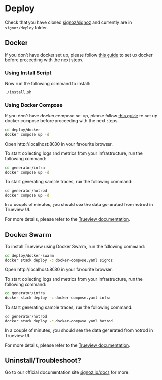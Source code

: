 # Deploy

Check that you have cloned [signoz/signoz](https://github.com/signoz/signoz)
and currently are in `signoz/deploy` folder.

## Docker

If you don't have docker set up, please follow [this guide](https://docs.docker.com/engine/install/)
to set up docker before proceeding with the next steps.

### Using Install Script

Now run the following command to install:

```sh
./install.sh
```

### Using Docker Compose

If you don't have docker compose set up, please follow [this guide](https://docs.docker.com/compose/install/)
to set up docker compose before proceeding with the next steps.

```sh
cd deploy/docker
docker compose up -d
```

Open http://localhost:8080 in your favourite browser.

To start collecting logs and metrics from your infrastructure, run the following command:

```sh
cd generator/infra
docker compose up -d
```

To start generating sample traces, run the following command:

```sh
cd generator/hotrod
docker compose up -d
```

In a couple of minutes, you should see the data generated from hotrod in Trueview UI.

For more details, please refer to the [Trueview documentation](https://signoz.io/docs/install/docker/).

## Docker Swarm

To install Trueview using Docker Swarm, run the following command:

```sh
cd deploy/docker-swarm
docker stack deploy -c docker-compose.yaml signoz
```

Open http://localhost:8080 in your favourite browser.

To start collecting logs and metrics from your infrastructure, run the following command:

```sh
cd generator/infra
docker stack deploy -c docker-compose.yaml infra
```

To start generating sample traces, run the following command:

```sh
cd generator/hotrod
docker stack deploy -c docker-compose.yaml hotrod
```

In a couple of minutes, you should see the data generated from hotrod in Trueview UI.

For more details, please refer to the [Trueview documentation](https://signoz.io/docs/install/docker-swarm/).

## Uninstall/Troubleshoot?

Go to our official documentation site [signoz.io/docs](https://signoz.io/docs) for more.

